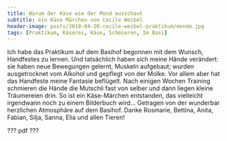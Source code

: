```yaml
---
title: Warum der Käse wie der Mond ausschaut
subtitle: ein Käse Märchen von Cecile Weibel
header-image: posts/2018-04-20-cecile-weibel-praktikum/monde.jpg
tags: [Praktikum, Käserei, Käse, Schmieren, Im Basi]
---
```


Ich habe das Praktikum auf dem Basihof begonnen mit dem Wunsch,
Handfestes zu lernen. Und tatsächlich haben sich meine Hände
verändert: sie haben neue Bewegungen gelernt, Muskeln aufgebaut;
wurden ausgetrocknet vom Alkohol und gepflegt von der Molke. Vor allem
aber hat das Handfeste meine Fantasie beflügelt. Nach einigen Wochen
Training schmieren die Hände die Mutschli fast von selber und dann
liegen kleine Träumereien drin. So ist ein Käse-Märchen entstanden,
das vielleicht irgendwann noch zu einem Bilderbuch wird… Getragen von
der wunderbar herzlichen Atmosphäre auf dem Basihof. Danke Rosmarie,
Bettina, Anita, Fabian, Silja, Sanna, Elia und allen Tieren!

??? pdf ???
